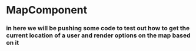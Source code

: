 # MapComponent

### in here we will be pushing some code to test out how to get the current location of a user and render options on the map based on it
